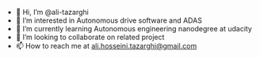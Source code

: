 - 👋 Hi, I’m @ali-tazarghi
- 👀 I’m interested in Autonomous drive software and ADAS
- 🌱 I’m currently learning Autonomous engineering nanodegree at udacity
- 💞️ I’m looking to collaborate on related project
- 📫 How to reach me at ali.hosseini.tazarghi@gmail.com

<!---
ali-tazarghi/ali-tazarghi is a ✨ special ✨ repository because its `README.md` (this file) appears on your GitHub profile.
You can click the Preview link to take a look at your changes.
--->
